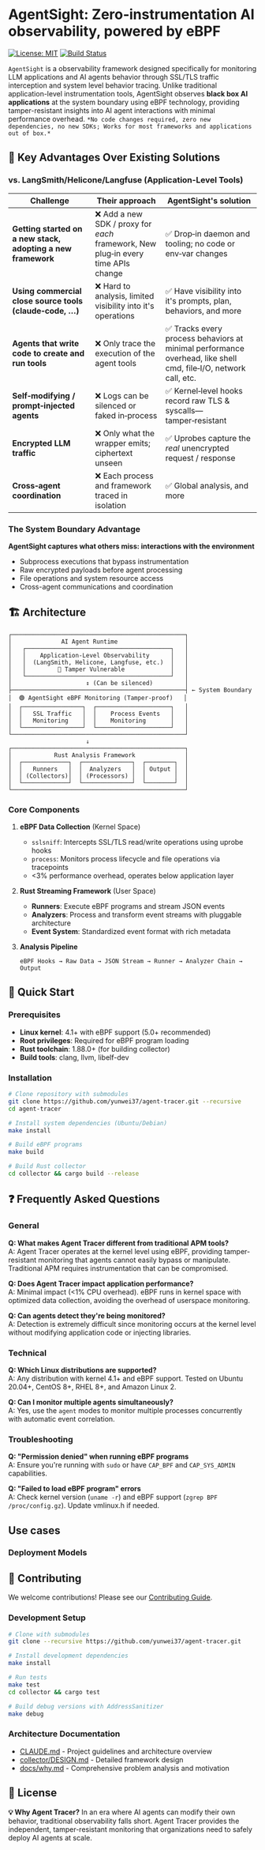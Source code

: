 # AgentSight: Zero‑instrumentation AI observability, powered by eBPF

[![License: MIT](https://img.shields.io/badge/License-MIT-green.svg)](https://opensource.org/licenses/MIT)
[![Build Status](https://img.shields.io/badge/build-passing-brightgreen)](https://github.com/yunwei37/agent-tracer)

`AgentSight` is a observability framework designed specifically for monitoring LLM applications and AI agents behavior through SSL/TLS traffic interception and system level behavior tracing. Unlike traditional application-level instrumentation tools, AgentSight observes **black box AI applications** at the system boundary using eBPF technology, providing tamper-resistant insights into AI agent interactions with minimal performance overhead. `*No code changes required, zero new dependencies, no new SDKs; Works for most frameworks and applications out of box.*`

## 🚀 Key Advantages Over Existing Solutions

### **vs. LangSmith/Helicone/Langfuse (Application-Level Tools)**

| **Challenge**                               | **Their approach**                               | **AgentSight's solution**                                           |
| ------------------------------------------- | ------------------------------------------------ | ------------------------------------------------------------------- |
| **Getting started on a new stack, adopting a new framework**          | ❌ Add a new SDK / proxy for *each* framework, New plug‑in every time APIs change      | ✅ Drop‑in daemon and tooling; no code or env‑var changes                        |
| **Using commercial close source tools (claude‑code, …)**          | ❌ Hard to analysis, limited visibility into it's operations      | ✅ Have visibility into it's prompts, plan, behaviors, and more                        |
| **Agents that write code to create and run tools**         | ❌ Only trace the execution of the agent tools      | ✅ Tracks every process behaviors at minimal performance overhead, like shell cmd, file‑I/O, network call, etc.       |
| **Self‑modifying / prompt‑injected agents** | ❌ Logs can be silenced or faked in‑process       | ✅ Kernel‑level hooks record raw TLS & syscalls—tamper‑resistant     |
| **Encrypted LLM traffic**                   | ❌ Only what the wrapper emits; ciphertext unseen | ✅ Uprobes capture the *real* unencrypted request / response |
| **Cross‑agent coordination**                | ❌ Each process and framework traced in isolation               | ✅ Global analysis, and more            |

### **The System Boundary Advantage**

**AgentSight captures what others miss: interactions with the environment**

- Subprocess executions that bypass instrumentation
- Raw encrypted payloads before agent processing  
- File operations and system resource access
- Cross-agent communications and coordination

## 🏗️ Architecture

```ascii
┌─────────────────────────────────────────────────┐
│              AI Agent Runtime                   │
│   ┌─────────────────────────────────────────┐   │
│   │    Application-Level Observability      │   │
│   │  (LangSmith, Helicone, Langfuse, etc.)  │   │
│   │         🔴 Tamper Vulnerable             │   │
│   └─────────────────────────────────────────┘   │
│                     ↕ (Can be silenced)         │
├─────────────────────────────────────────────────┤ ← System Boundary
│  🟢 AgentSight eBPF Monitoring (Tamper-proof)   │
│  ┌─────────────────┐  ┌─────────────────────┐   │
│  │   SSL Traffic   │  │    Process Events   │   │
│  │   Monitoring    │  │    Monitoring       │   │
│  └─────────────────┘  └─────────────────────┘   │
└─────────────────────────────────────────────────┘
                      ↓
┌─────────────────────────────────────────────────┐
│            Rust Analysis Framework              │
│  ┌─────────────┐  ┌──────────────┐  ┌────────┐  │
│  │   Runners   │  │  Analyzers   │  │ Output │  │
│  │ (Collectors)│  │ (Processors) │  │        │  │
│  └─────────────┘  └──────────────┘  └────────┘  │
└─────────────────────────────────────────────────┘
```

### Core Components

1. **eBPF Data Collection** (Kernel Space)
   - `sslsniff`: Intercepts SSL/TLS read/write operations using uprobe hooks
   - `process`: Monitors process lifecycle and file operations via tracepoints
   - <3% performance overhead, operates below application layer

2. **Rust Streaming Framework** (User Space)
   - **Runners**: Execute eBPF programs and stream JSON events
   - **Analyzers**: Process and transform event streams with pluggable architecture
   - **Event System**: Standardized event format with rich metadata

3. **Analysis Pipeline**

   ```
   eBPF Hooks → Raw Data → JSON Stream → Runner → Analyzer Chain → Output
   ```

## 🚀 Quick Start

### Prerequisites

- **Linux kernel**: 4.1+ with eBPF support (5.0+ recommended)
- **Root privileges**: Required for eBPF program loading
- **Rust toolchain**: 1.88.0+ (for building collector)
- **Build tools**: clang, llvm, libelf-dev

### Installation

```bash
# Clone repository with submodules
git clone https://github.com/yunwei37/agent-tracer.git --recursive
cd agent-tracer

# Install system dependencies (Ubuntu/Debian)
make install

# Build eBPF programs
make build

# Build Rust collector
cd collector && cargo build --release
```

## ❓ Frequently Asked Questions

### General

**Q: What makes Agent Tracer different from traditional APM tools?**  
A: Agent Tracer operates at the kernel level using eBPF, providing tamper-resistant monitoring that agents cannot easily bypass or manipulate. Traditional APM requires instrumentation that can be compromised.

**Q: Does Agent Tracer impact application performance?**  
A: Minimal impact (<1% CPU overhead). eBPF runs in kernel space with optimized data collection, avoiding the overhead of userspace monitoring.

**Q: Can agents detect they're being monitored?**  
A: Detection is extremely difficult since monitoring occurs at the kernel level without modifying application code or injecting libraries.

### Technical

**Q: Which Linux distributions are supported?**  
A: Any distribution with kernel 4.1+ and eBPF support. Tested on Ubuntu 20.04+, CentOS 8+, RHEL 8+, and Amazon Linux 2.

**Q: Can I monitor multiple agents simultaneously?**  
A: Yes, use the `agent`  modes to monitor multiple processes concurrently with automatic event correlation.

### Troubleshooting

**Q: "Permission denied" when running eBPF programs**  
A: Ensure you're running with `sudo` or have `CAP_BPF` and `CAP_SYS_ADMIN` capabilities.

**Q: "Failed to load eBPF program" errors**  
A: Check kernel version (`uname -r`) and eBPF support (`zgrep BPF /proc/config.gz`). Update vmlinux.h if needed.

## Use cases

### Deployment Models

## 🤝 Contributing

We welcome contributions! Please see our [Contributing Guide](CONTRIBUTING.md).

### Development Setup

```bash
# Clone with submodules
git clone --recursive https://github.com/yunwei37/agent-tracer.git

# Install development dependencies  
make install

# Run tests
make test
cd collector && cargo test

# Build debug versions with AddressSanitizer
make debug
```

### Architecture Documentation

- [CLAUDE.md](CLAUDE.md) - Project guidelines and architecture overview
- [collector/DESIGN.md](collector/DESIGN.md) - Detailed framework design
- [docs/why.md](docs/why.md) - Comprehensive problem analysis and motivation

## 📄 License

**💡 Why Agent Tracer?** In an era where AI agents can modify their own behavior, traditional observability falls short. Agent Tracer provides the independent, tamper-resistant monitoring that organizations need to safely deploy AI agents at scale.
